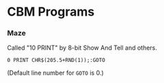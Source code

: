 CBM Programs
============


### Maze

Called "10 PRINT" by 8-bit Show And Tell and others.

    0 PRINT CHR$(205.5+RND(1));:GOTO

(Default line number for `GOTO` is 0.)
